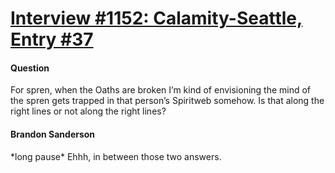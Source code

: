 # [Interview #1152: Calamity-Seattle, Entry #37](https://www.theoryland.com/intvmain.php?i=1152#37)

#### Question

For spren, when the Oaths are broken I’m kind of envisioning the mind of the spren gets trapped in that person’s Spiritweb somehow. Is that along the right lines or not along the right lines?

#### Brandon Sanderson

\*long pause\* Ehhh, in between those two answers.


